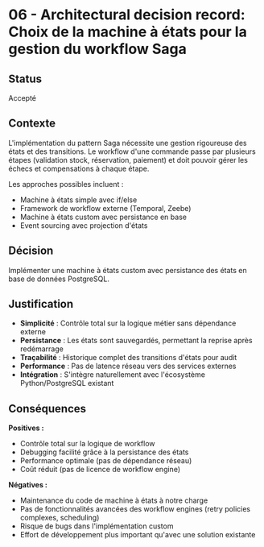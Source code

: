 # 06 - Architectural decision record: Choix de la machine à états pour la gestion du workflow Saga

## Status

Accepté

## Contexte

L'implémentation du pattern Saga nécessite une gestion rigoureuse des états et des transitions. Le workflow d'une commande passe par plusieurs étapes (validation stock, réservation, paiement) et doit pouvoir gérer les échecs et compensations à chaque étape.

Les approches possibles incluent :
- Machine à états simple avec if/else
- Framework de workflow externe (Temporal, Zeebe)
- Machine à états custom avec persistance en base
- Event sourcing avec projection d'états

## Décision

Implémenter une machine à états custom avec persistance des états en base de données PostgreSQL.

## Justification

- **Simplicité** : Contrôle total sur la logique métier sans dépendance externe
- **Persistance** : Les états sont sauvegardés, permettant la reprise après redémarrage
- **Traçabilité** : Historique complet des transitions d'états pour audit
- **Performance** : Pas de latence réseau vers des services externes
- **Intégration** : S'intègre naturellement avec l'écosystème Python/PostgreSQL existant

## Conséquences

**Positives :**
- Contrôle total sur la logique de workflow
- Debugging facilité grâce à la persistance des états
- Performance optimale (pas de dépendance réseau)
- Coût réduit (pas de licence de workflow engine)

**Négatives :**
- Maintenance du code de machine à états à notre charge
- Pas de fonctionnalités avancées des workflow engines (retry policies complexes, scheduling)
- Risque de bugs dans l'implémentation custom
- Effort de développement plus important qu'avec une solution existante